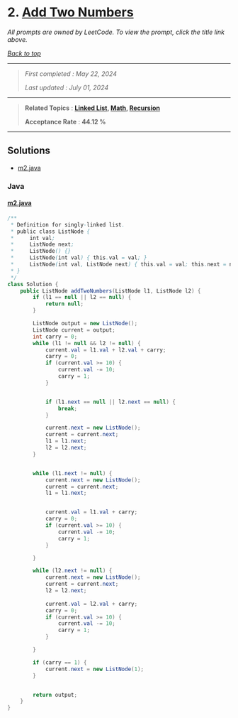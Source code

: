 # 2. [Add Two Numbers](<https://leetcode.com/problems/add-two-numbers>)

*All prompts are owned by LeetCode. To view the prompt, click the title link above.*

*[Back to top](<../README.md>)*

------

> *First completed : May 22, 2024*
>
> *Last updated : July 01, 2024*

------

> **Related Topics** : **[Linked List](<by_topic/Linked List.md>), [Math](<by_topic/Math.md>), [Recursion](<by_topic/Recursion.md>)**
>
> **Acceptance Rate** : **44.12 %**

------

## Solutions

- [m2.java](<../my-submissions/m2.java>)
### Java
#### [m2.java](<../my-submissions/m2.java>)
```Java
/**
 * Definition for singly-linked list.
 * public class ListNode {
 *     int val;
 *     ListNode next;
 *     ListNode() {}
 *     ListNode(int val) { this.val = val; }
 *     ListNode(int val, ListNode next) { this.val = val; this.next = next; }
 * }
 */
class Solution {
    public ListNode addTwoNumbers(ListNode l1, ListNode l2) {
        if (l1 == null || l2 == null) {
            return null;
        }

        ListNode output = new ListNode();
        ListNode current = output;
        int carry = 0;
        while (l1 != null && l2 != null) {
            current.val = l1.val + l2.val + carry;
            carry = 0;
            if (current.val >= 10) {
                current.val -= 10;
                carry = 1;
            }


            if (l1.next == null || l2.next == null) {
                break;
            }

            current.next = new ListNode();
            current = current.next;
            l1 = l1.next;
            l2 = l2.next;
        }


        while (l1.next != null) {
            current.next = new ListNode();
            current = current.next;
            l1 = l1.next;


            current.val = l1.val + carry;
            carry = 0;
            if (current.val >= 10) {
                current.val -= 10;
                carry = 1;
            }

        }

        while (l2.next != null) {
            current.next = new ListNode();
            current = current.next;
            l2 = l2.next;
            
            current.val = l2.val + carry;
            carry = 0;
            if (current.val >= 10) {
                current.val -= 10;
                carry = 1;
            }

        }

        if (carry == 1) {
            current.next = new ListNode(1);
        }


        return output;
    }
}
```

